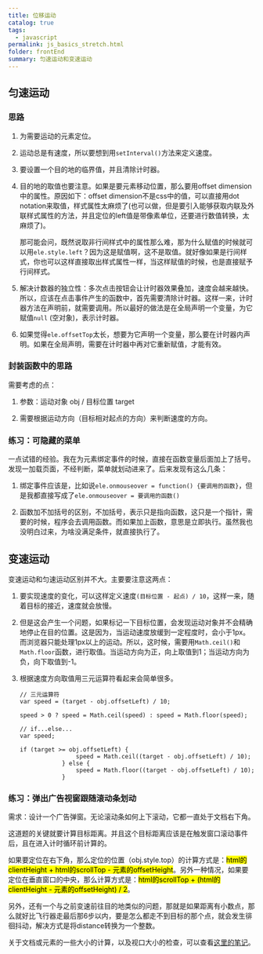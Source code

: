 ```yaml
---
title: 位移运动
catalog: true
tags: 
  - javascript
permalink: js_basics_stretch.html
folder: frontEnd
summary: 匀速运动和变速运动
---
```


## 匀速运动

### 思路

1. 为需要运动的元素定位。

2. 运动总是有速度，所以要想到用`setInterval()`方法来定义速度。

3. 要设置一个目的地的临界值，并且清除计时器。

4. 目的地的取值也要注意。如果是要元素移动位置，那么要用offset dimension中的属性。原因如下：offset dimension不是css中的值，可以直接用dot notation来取值，样式属性太麻烦了(也可以做，但是要引入能够获取内联及外联样式属性的方法，并且定位的left值是带像素单位，还要进行数值转换，太麻烦了)。

   那可能会问，既然说取非行间样式中的属性那么难，那为什么赋值的时候就可以用`ele.style.left`？因为这是赋值啊，这不是取值。就好像如果是行间样式，你也可以这样直接取出样式属性一样，当这样赋值的时候，也是直接赋予行间样式。

5. 解决计数器的独立性：多次点击按钮会让计时器效果叠加，速度会越来越快。所以，应该在点击事件产生的函数中，首先需要清除计时器。这样一来，计时器方法在声明前，就需要调用。所以最好的做法是在全局声明一个变量，为它赋值`null` (空对象)，表示计时器。

6. 如果觉得`ele.offsetTop`太长，想要为它声明一个变量，那么要在计时器内声明。如果在全局声明，需要在计时器中再对它重新赋值，才能有效。

### 封装函数中的思路

需要考虑的点：

1.  参数：运动对象 obj / 目标位置 target 

2.  需要根据运动方向（目标相对起点的方向）来判断速度的方向。

### 练习：可隐藏的菜单

一点试错的经验。我在为元素绑定事件的时候，直接在函数变量后面加上了括号。发现一加载页面，不经判断，菜单就划动进来了。后来发现有这么几条：

1.  绑定事件应该是，比如说`ele.onmouseover = function() {要调用的函数}`，但是我都直接写成了`ele.onmouseover = 要调用的函数()`

2.  函数加不加括号的区别，不加括号，表示只是指向函数，这只是一个指针，需要的时候，程序会去调用函数。而如果加上函数，意思是立即执行。虽然我也没明白过来，为啥没满足条件，就直接执行了。


## 变速运动

变速运动和匀速运动区别并不大。主要要注意这两点：

1.  要实现速度的变化，可以这样定义速度`(目标位置 - 起点) / 10`，这样一来，随着目标的接近，速度就会放慢。

2.  但是这会产生一个问题，如果标记一下目标位置，会发现运动对象并不会精确地停止在目的位置。这是因为，当运动速度放缓到一定程度时，会小于1px。而浏览器只能处理1px以上的运动。所以，这时候，需要用`Math.ceil()`和`Math.floor`函数，进行取值。当运动方向为正，向上取值到1；当运动方向为负，向下取值到-1。

3.  根据速度方向取值用三元运算符看起来会简单很多。

    ```JS
    // 三元运算符
    var speed = (target - obj.offsetLeft) / 10;

    speed > 0 ? speed = Math.ceil(speed) : speed = Math.floor(speed);
    ```

    ```JS
    // if...else...
    var speed;

    if (target >= obj.offsetLeft) {
                    speed = Math.ceil((target - obj.offsetLeft) / 10); 
                } else {
                    speed = Math.floor((target - obj.offsetLeft) / 10); 
                }
    ```


### 练习：弹出广告视窗跟随滚动条划动

需求：设计一个广告弹窗。无论滚动条如何上下滚动，它都一直处于文档右下角。

这道题的关键就要计算目标距离。并且这个目标距离应该是在触发窗口滚动事件后，且在进入计时循环前计算的。

如果要定位在右下角，那么定位的位置（obj.style.top）的计算方式是：<mark>html的clientHeight + html的scrollTop - 元素的offsetHeight</mark>。另外一种情况，如果要定位在垂直窗口的中央，那么计算方式是：<mark>html的scrollTop + (html的clientHeight -  元素的offsetHeight) / 2</mark>。

另外，还有一个与之前变速前往目的地类似的问题，那就是如果距离有小数点，那么就好比飞行器走最后那6步以内，要是怎么都走不到目标的那个点，就会发生徘徊抖动，解决方式是将distance转换为一个整数。

关于文档或元素的一些大小的计算，以及视口大小的检查，可以查看[这里的笔记](/js_basics_motion_part1.html)。




